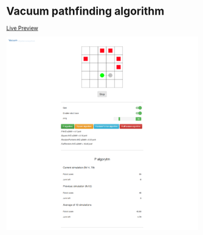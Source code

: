 # Vacuum pathfinding algorithm

[Live Preview](https://pitther.github.io/vacuum-master/)

![Preview](/vacuum.png)
